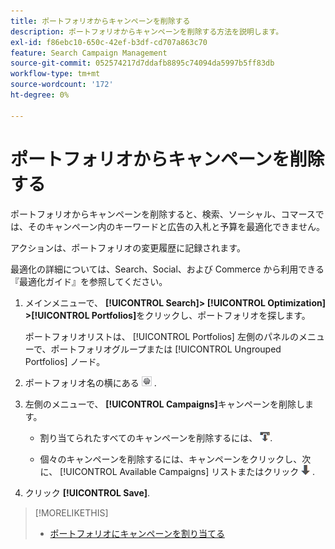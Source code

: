 ```yaml
---
title: ポートフォリオからキャンペーンを削除する
description: ポートフォリオからキャンペーンを削除する方法を説明します。
exl-id: f86ebc10-650c-42ef-b3df-cd707a863c70
feature: Search Campaign Management
source-git-commit: 052574217d7ddafb8895c74094da5997b5ff83db
workflow-type: tm+mt
source-wordcount: '172'
ht-degree: 0%

---
```


# ポートフォリオからキャンペーンを削除する

ポートフォリオからキャンペーンを削除すると、検索、ソーシャル、コマースでは、そのキャンペーン内のキーワードと広告の入札と予算を最適化できません。

アクションは、ポートフォリオの変更履歴に記録されます。

最適化の詳細については、Search、Social、および Commerce から利用できる『最適化ガイド』を参照してください。

1. メインメニューで、 **[!UICONTROL Search]> [!UICONTROL Optimization] >[!UICONTROL Portfolios]**&#x200B;をクリックし、ポートフォリオを探します。

   ポートフォリオリストは、 [!UICONTROL Portfolios] 左側のパネルのメニューで、ポートフォリオグループまたは [!UICONTROL Ungrouped Portfolios] ノード。

1. ポートフォリオ名の横にある ![「設定を表示/編集」ボタン](/help/search-social-commerce/assets/settings.png "「設定を表示/編集」ボタン") .

1. 左側のメニューで、 **[!UICONTROL Campaigns]**&#x200B;キャンペーンを削除します。

   * 割り当てられたすべてのキャンペーンを削除するには、 ![ポートフォリオからすべてのキャンペーンを削除](/help/search-social-commerce/assets/arrow-remove-all.png "ポートフォリオからすべてのキャンペーンを削除").

   * 個々のキャンペーンを削除するには、キャンペーンをクリックし、次に、 [!UICONTROL Available Campaigns] リストまたはクリック ![ポートフォリオからキャンペーンを削除](/help/search-social-commerce/assets/arrow-remove.png "ポートフォリオからキャンペーンを削除") .

1. クリック **[!UICONTROL Save]**.

>[!MORELIKETHIS]
>
>* [ポートフォリオにキャンペーンを割り当てる](/help/search-social-commerce/campaign-management/campaign-assign-to-portfolio.md)

